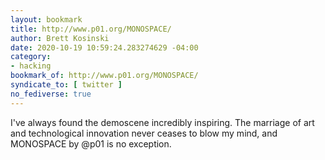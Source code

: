 ```yaml
---
layout: bookmark
title: http://www.p01.org/MONOSPACE/
author: Brett Kosinski
date: 2020-10-19 10:59:24.283274629 -04:00
category:
- hacking
bookmark_of: http://www.p01.org/MONOSPACE/
syndicate_to: [ twitter ]
no_fediverse: true
---
```

I've always found the demoscene incredibly inspiring.  The marriage of art and technological innovation never ceases to blow my mind, and MONOSPACE by @p01 is no exception.
